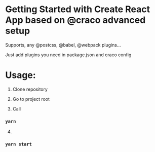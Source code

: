 # Getting Started with Create React App based on @craco advanced setup

Supports, any @postcss, @babel, @webpack plugins...

Just add plugins you need in package.json and craco config

# Usage:

1. Clone repository

2. Go to project root

3. Call

### `yarn`

4.

### `yarn start`


